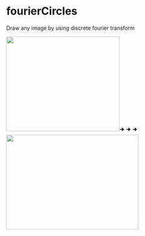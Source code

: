 # fourierCircles
Draw any image by using discrete fourier transform

<img src="https://github.com/shlomip100/fourierCircles/blob/main/Examples/photos/elephant.jpg" width="300" height="250" />🠊 🠊 🠊 <img src="https://github.com/shlomip100/fourierCircles/blob/main/Examples/gifs/elephant.gif" width="350" height="250" />
